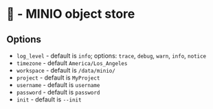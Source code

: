 # 🚀 - MINIO object store

## Options

+ `log_level` - default is `info`; options: `trace`, `debug`, `warn`, `info`, `notice`
+ `timezone` - default `America/Los_Angeles`
+ `workspace` - default is `/data/minio/`
+ `project` - default is `MyProject`
+ `username` - default is `username`
+ `password` - default is `password`
+ `init` - default is `--init`